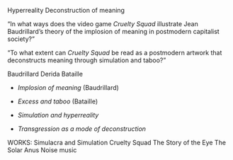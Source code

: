 Hyperreality
Deconstruction of meaning

“In what ways does the video game _Cruelty Squad_ illustrate Jean Baudrillard’s theory of the implosion of meaning in postmodern capitalist society?”

“To what extent can _Cruelty Squad_ be read as a postmodern artwork that deconstructs meaning through simulation and taboo?”

Baudrillard
Derida 
Bataille

- _Implosion of meaning_ (Baudrillard)
    
- _Excess and taboo_ (Bataille)
    
- _Simulation and hyperreality_
    
- _Transgression as a mode of deconstruction_

WORKS:
Simulacra and Simulation
Cruelty Squad
The Story of the Eye
The Solar Anus
Noise music
